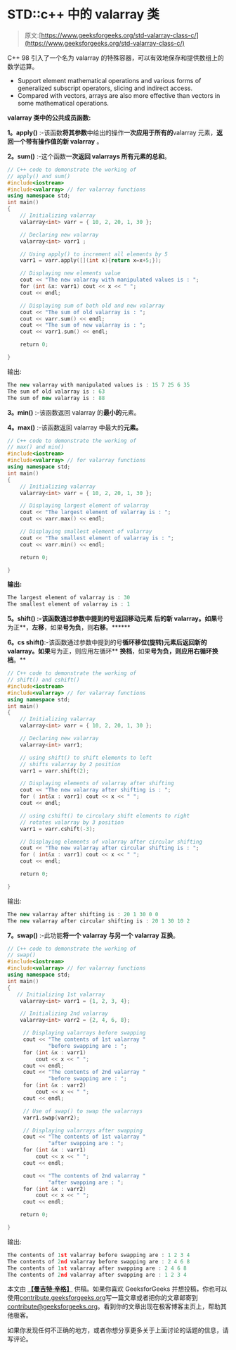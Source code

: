 # STD::c++ 中的 valarray 类

> 原文:[https://www.geeksforgeeks.org/std-valarray-class-c/](https://www.geeksforgeeks.org/std-valarray-class-c/)

C++ 98 引入了一个名为 valarray 的特殊容器，可以有效地保存和提供数组上的数学运算。

*   Support element mathematical operations and various forms of generalized subscript operators, slicing and indirect access.
*   Compared with vectors, arrays are also more effective than vectors in some mathematical operations.

**valarray 类中的公共成员函数:**

**1。apply()** :-该函数**将其参数**中给出的操作**一次应用于所有的**valarray 元素，**返回一个带有操作值的新 valarray** 。

**2。sum()** :-这个函数**一次返回 valarrays 所有元素的总和**。

```cpp
// C++ code to demonstrate the working of 
// apply() and sum()
#include<iostream>
#include<valarray> // for valarray functions
using namespace std;
int main()
{
    // Initializing valarray
    valarray<int> varr = { 10, 2, 20, 1, 30 };

    // Declaring new valarray
    valarray<int> varr1 ;

    // Using apply() to increment all elements by 5
    varr1 = varr.apply([](int x){return x=x+5;});

    // Displaying new elements value
    cout << "The new valarray with manipulated values is : ";
    for (int &x: varr1) cout << x << " ";
    cout << endl;

    // Displaying sum of both old and new valarray
    cout << "The sum of old valarray is : ";
    cout << varr.sum() << endl;
    cout << "The sum of new valarray is : ";
    cout << varr1.sum() << endl;

    return 0;

}
```

输出:

```cpp
The new valarray with manipulated values is : 15 7 25 6 35 
The sum of old valarray is : 63
The sum of new valarray is : 88

```

**3。min()** :-该函数返回 valarray 的**最小的**元素。

**4。max()** :-该函数返回 valarray 中最大的**元素。**

```cpp
// C++ code to demonstrate the working of 
// max() and min()
#include<iostream>
#include<valarray> // for valarray functions
using namespace std;
int main()
{
    // Initializing valarray
    valarray<int> varr = { 10, 2, 20, 1, 30 };

    // Displaying largest element of valarray
    cout << "The largest element of valarray is : ";
    cout << varr.max() << endl;

    // Displaying smallest element of valarray
    cout << "The smallest element of valarray is : ";
    cout << varr.min() << endl;

    return 0;

}
```

**输出:**

```cpp
The largest element of valarray is : 30
The smallest element of valarray is : 1 
```

****5。shift()** :-该函数通过参数中提到的号**返回**移动元素** **后的新 valarray。如果**号为正**，**左移**，如果**号为负**，则**右移**。******

**6。cs shift()**:-该函数通过参数中提到的号**循环移位(旋转)**元素**后返回新的 valarray。如果**号为正，则应用左循环** **换档**，如果**号为负，则应用右循环换档**。**

```cpp
// C++ code to demonstrate the working of 
// shift() and cshift()
#include<iostream>
#include<valarray> // for valarray functions
using namespace std;
int main()
{
    // Initializing valarray
    valarray<int> varr = { 10, 2, 20, 1, 30 };

    // Declaring new valarray
    valarray<int> varr1;

    // using shift() to shift elements to left
    // shifts valarray by 2 position
    varr1 = varr.shift(2);

    // Displaying elements of valarray after shifting
    cout << "The new valarray after shifting is : ";
    for ( int&x : varr1) cout << x << " ";
    cout << endl;

    // using cshift() to circulary shift elements to right
    // rotates valarray by 3 position
    varr1 = varr.cshift(-3);

    // Displaying elements of valarray after circular shifting
    cout << "The new valarray after circular shifting is : ";
    for ( int&x : varr1) cout << x << " ";
    cout << endl;

    return 0;

}
```

输出:

```cpp
The new valarray after shifting is : 20 1 30 0 0 
The new valarray after circular shifting is : 20 1 30 10 2 

```

**7。swap()** :-此功能**将一个 valarray 与另一个 valarray 互换**。

```cpp
// C++ code to demonstrate the working of 
// swap()
#include<iostream>
#include<valarray> // for valarray functions
using namespace std;
int main()
{
   // Initializing 1st valarray
    valarray<int> varr1 = {1, 2, 3, 4};

    // Initializing 2nd valarray
    valarray<int> varr2 = {2, 4, 6, 8};

     // Displaying valarrays before swapping
     cout << "The contents of 1st valarray "
             "before swapping are : ";
     for (int &x : varr1)
         cout << x << " ";
     cout << endl;
     cout << "The contents of 2nd valarray "
             "before swapping are : ";
     for (int &x : varr2)
         cout << x << " ";
     cout << endl;

     // Use of swap() to swap the valarrays
     varr1.swap(varr2);

     // Displaying valarrays after swapping
     cout << "The contents of 1st valarray "
             "after swapping are : ";
     for (int &x : varr1)
         cout << x << " ";
     cout << endl;

     cout << "The contents of 2nd valarray "
             "after swapping are : ";
     for (int &x : varr2)
         cout << x << " ";
     cout << endl;

    return 0;

}
```

输出:

```cpp
The contents of 1st valarray before swapping are : 1 2 3 4 
The contents of 2nd valarray before swapping are : 2 4 6 8 
The contents of 1st valarray after swapping are : 2 4 6 8 
The contents of 2nd valarray after swapping are : 1 2 3 4 

```

本文由 **[【曼吉特·辛格】](https://auth.geeksforgeeks.org/profile.php?user=manjeet_04&list=practice)** 供稿。如果你喜欢 GeeksforGeeks 并想投稿，你也可以使用[contribute.geeksforgeeks.org](http://www.contribute.geeksforgeeks.org)写一篇文章或者把你的文章邮寄到 contribute@geeksforgeeks.org。看到你的文章出现在极客博客主页上，帮助其他极客。

如果你发现任何不正确的地方，或者你想分享更多关于上面讨论的话题的信息，请写评论。